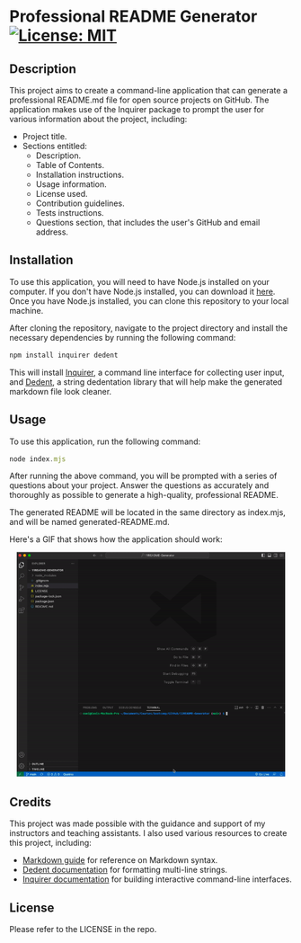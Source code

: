 # Professional README Generator [![License: MIT](https://img.shields.io/badge/License-MIT-yellow.svg)](https://opensource.org/licenses/MIT)

## Description
This project aims to create a command-line application that can generate a professional README.md file for open source projects on GitHub. The application makes use of the Inquirer package to prompt the user for various information about the project, including:

* Project title.
* Sections entitled:
    * Description.
    * Table of Contents.
    * Installation instructions.
    * Usage information.
    * License used.
    * Contribution guidelines.
    * Tests instructions.
    * Questions section, that includes the user's GitHub and email address.

## Installation
To use this application, you will need to have Node.js installed on your computer. If you don't have Node.js installed, you can download it [here](https://nodejs.org/en/download/).
Once you have Node.js installed, you can clone this repository to your local machine.

After cloning the repository, navigate to the project directory and install the necessary dependencies by running the following command:

```javascript
npm install inquirer dedent
```

This will install [Inquirer](https://www.npmjs.com/package/inquirer), a command line interface for collecting user input, and [Dedent](https://www.npmjs.com/package/dedent), a string dedentation library that will help make the generated markdown file look cleaner.

## Usage
To use this application, run the following command:

```javascript
node index.mjs
```

After running the above command, you will be prompted with a series of questions about your project. Answer the questions as accurately and thoroughly as possible to generate a high-quality, professional README.

The generated README will be located in the same directory as index.mjs, and will be named generated-README.md.

Here's a GIF that shows how the application should work:

<center><img src='assets/demo-application.gif' height="400px" alt="Demo of the application"></center>

## Credits
This project was made possible with the guidance and support of my instructors and teaching assistants. I also used various resources to create this project, including:

* [Markdown guide](https://www.markdownguide.org/basic-syntax/) for reference on Markdown syntax.
* [Dedent documentation](https://www.npmjs.com/package/dedent?activeTab=readme) for formatting multi-line strings.
* [Inquirer documentation](https://www.npmjs.com/package/inquirer#documentation) for building interactive command-line interfaces.

## License
Please refer to the LICENSE in the repo.